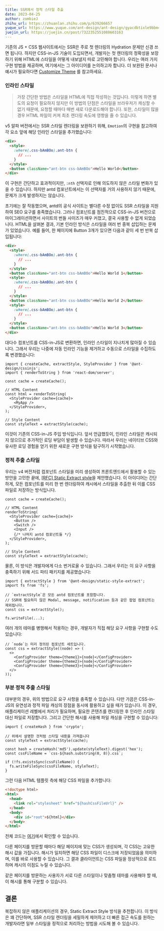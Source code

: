 ```yaml
---
title: SSR에서 정적 스타일 추출
date: 2023-04-25
author: zombieJ
zhihu_url: https://zhuanlan.zhihu.com/p/639266657
yuque_url: https://www.yuque.com/ant-design/ant-design/gyacdbtixle9bbm4
juejin_url: https://juejin.cn/post/7322352551088603163
---
```


기존의 JS + CSS 웹사이트에서는 SSR은 주로 첫 렌더링의 Hydration 문제만 신경 쓰면 됩니다. 하지만 CSS-in-JS 기술이 도입되면서, 개발자는 첫 렌더링의 정확성을 보장하기 위해 HTML에 스타일을 어떻게 내보낼지 따로 고민해야 합니다. 우리는 여러 가지 구현 방법을 제공하며, 여기에서는 그 아이디어를 논의하고자 합니다. 더 보완된 문서나 예시가 필요하다면 [Customize Theme](/docs/react/customize-theme-cn) 를 참고하세요.

### 인라인 스타일

> 가장 간단한 방법은 스타일을 HTML에 직접 작성하는 것입니다. 이렇게 하면 별도의 요청이 필요하지 않지만 이 방법의 단점은 스타일을 브라우저가 캐싱할 수 없기 때문에, 요청할 때마다 매번 새로 다운로드해야 합니다. 또한, 스타일이 많을 경우 HTML 파일이 커져 최초 렌더링 속도에 영향을 줄 수 있습니다.

v5 알파 버전에서는 SSR 스타일 렌더링을 보완하기 위해, `Emotion`의 구현을 참고하여 각 요소 앞에 해당 인라인 스타일을 추가했습니다:

```html
<div>
  <style>
    :where(.css-bAmBOo).ant-btn {
      // ...
    }
  </style>
  <button className="ant-btn css-bAmBOo">Hello World</button>
</div>
```

이 구현은 간단하고 효과적이지만, `:nth` 선택자로 인해 의도하지 않은 스타일 변화가 있을 수 있습니다. 하지만 antd 컴포넌트에서는 이 선택자를 거의 사용하지 않기 때문에, 문제가 크게 발생하지는 않습니다.

초기에는 잘 작동했으며, antd의 공식 사이트는 별다른 수정 없이도 SSR 스타일을 지원하여 SEO 요구를 충족했습니다. 그러나 컴포넌트를 점진적으로 CSS-in-JS 버전으로 마이그레이션하면서 사이트의 번들 사이즈가 매우 커졌고, 결국 사용할 수 없게 되었습니다. HTML을 살펴본 결과, 기본 인라인 방식은 스타일을 여러 번 중복 삽입하는 문제가 있었습니다. 예를 들어, 한 페이지에 Button 3개가 있으면 다음과 같이 세 번 반복 삽입됩니다:

```html
<div>
  <style>
    :where(.css-bAmBOo).ant-btn {
      // ...
    }
  </style>
  <button className="ant-btn css-bAmBOo">Hello World 1</button>
  <style>
    :where(.css-bAmBOo).ant-btn {
      // ...
    }
  </style>
  <button className="ant-btn css-bAmBOo">Hello World 2</button>
  <style>
    :where(.css-bAmBOo).ant-btn {
      // ...
    }
  </style>
  <button className="ant-btn css-bAmBOo">Hello World 3</button>
</div>
```

대다수 컴포넌트를 CSS-in-JS로 변환하면, 인라인 스타일이 지나치게 많아질 수 있습니다. 그래서 우리는 나중에 자동 인라인 기능을 제거하고 수동으로 스타일을 수집하도록 변경했습니다:

```tsx
import { createCache, extractStyle, StyleProvider } from '@ant-design/cssinjs';
import { renderToString } from 'react-dom/server';

const cache = createCache();

// HTML Content
const html = renderToString(
  <StyleProvider cache={cache}>
    <MyApp />
  </StyleProvider>,
);

// Style Content
const styleText = extractStyle(cache);
```

이것이 기존의 CSS-in-JS 주입 방식입니다. 앞서 언급했듯이, 인라인 스타일은 캐시되지 않으므로 추가적인 로딩 부담이 발생할 수 있습니다. 따라서 우리는 네이티브 CSS와 유사한 로딩 경험을 얻기 위한 새로운 구현 방식을 탐구하기 시작했습니다.

### 정적 추출 스타일

우리는 v4 버전처럼 컴포넌트 스타일을 미리 생성하여 프론트엔드에서 활용할 수 있는 방안을 고민한 끝에, [\[RFC\] Static Extract style](https://github.com/ant-design/ant-design/discussions/40985)을 제안했습니다. 이 아이디어는 간단하게, 모든 컴포넌트를 미리 한 번 렌더링하여 캐시에서 스타일을 추출한 뒤 이를 CSS 파일로 저장하는 방식입니다.

```tsx
const cache = createCache();

// HTML Content
renderToString(
  <StyleProvider cache={cache}>
    <Button />
    <Switch />
    <Input />
    {/* 나머지 antd 컴포넌트들 */}
  </StyleProvider>,
);

// Style Content
const styleText = extractStyle(cache);
```

물론, 이 방식은 개발자에게 다소 번거로울 수 있습니다. 그래서 우리는 이 요구 사항을 충족하기 위해 서드 파티 패키지를 제공했습니다:

```tsx
import { extractStyle } from '@ant-design/static-style-extract';
import fs from 'fs';

// `extractStyle`은 모든 antd 컴포넌트를 포함합니다.
// SSR에 필요하지 않은 Modal, message, notification 등과 같은 팝업 컴포넌트는 제외됩니다.
const css = extractStyle();

fs.writeFile(...);
```

여러 개의 테마를 병행해서 적용하는 경우, 개발자가 직접 해당 요구 사항을 구현할 수도 있습니다:

```tsx
// `node`는 미리 정의된 컴포넌트 세트입니다.
const css = extractStyle((node) => (
  <>
    <ConfigProvider theme={theme1}>{node}</ConfigProvider>
    <ConfigProvider theme={theme2}>{node}</ConfigProvider>
    <ConfigProvider theme={theme3}>{node}</ConfigProvider>
  </>
));
```

### 부분 정적 추출 스타일

대부분의 경우, 위의 방법으로 요구 사항을 충족할 수 있습니다. 다만 가끔은 CSS-in-JS의 유연성과 정적 파일 캐싱의 장점을 동시에 활용하고 싶을 때가 있습니다. 이 경우, 애플리케이션 레벨에서 처리가 필요하며, 필요한 콘텐츠를 렌더링한 후 인라인 스타일 대신 파일로 저장합니다. 그리고 간단한 해시를 사용해 파일 캐싱을 구현할 수 있습니다:

```tsx
import { createHash } from 'crypto';

// 위에서 설명한 것처럼 스타일 내용을 가져옵니다
const styleText = extractStyle(cache);

const hash = createHash('md5').update(styleText).digest('hex');
const cssFileName = `css-${hash.substring(0, 8)}.css`;

if (!fs.existsSync(cssFileName)) {
  fs.writeFileSync(cssFileName, styleText);
}
```

그런 다음 HTML 템플릿 측에 해당 CSS 파일을 추가합니다:

```html
<!doctype html>
<html>
  <head>
    <link rel="stylesheet" href="${hashCssFileUrl}" />
  </head>
  <body>
    <div id="root">${html}</div>
  </body>
</html>
```

전체 코드는 [여기](https://github.com/ant-design/ant-design-examples/tree/main/examples/with-nextjs-generate-css-on-demand)에서 확인할 수 있습니다.

다른 페이지를 방문할 때마다 해당 페이지에 맞는 CSS가 생성되며, 각 CSS는 고유한 해시 값을 가집니다. 해시가 일치하면 해당 CSS 파일이 디스크에 저장되었음을 의미하며, 이를 바로 사용할 수 있습니다. 그 결과 클라이언트는 CSS 파일을 정상적으로 로드하며 캐시의 이점도 누릴 수 있습니다.

같은 페이지를 방문하는 사용자가 서로 다른 스타일이나 맞춤형 테마를 사용해야 할 때, 이 해시를 통해 구분할 수 있습니다.

## 결론

복잡하지 않은 애플리케이션의 경우, Static Extract Style 방식을 추천합니다. 이 방식은 꽤 간단하며, SSR 스타일 렌더링을 세밀하게 제어하고 더 빠른 접근 속도를 원하는 개발자라면 일부 스타일을 정적으로 처리하는 방법을 시도해 볼 수 있습니다.

